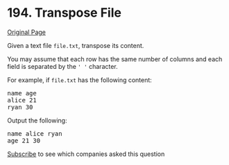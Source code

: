 # 194. Transpose File

[Original Page](https://leetcode.com/problems/transpose-file/)

Given a text file `file.txt`, transpose its content.

You may assume that each row has the same number of columns and each field is separated by the `' '` character.

For example, if `file.txt` has the following content:

<pre>name age
alice 21
ryan 30
</pre>

Output the following:

<pre>name alice ryan
age 21 30
</pre>

<div>

[Subscribe](/subscribe/) to see which companies asked this question

</div>